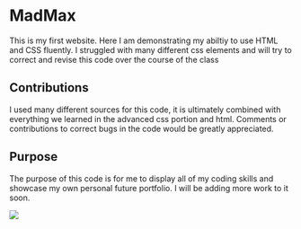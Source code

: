 # MadMax
This is my first website. Here I am demonstrating my abiltiy to use HTML and CSS fluently. I struggled with many different css elements and will try to correct and revise this code over the course of the class

## Contributions
I used many different sources for this code, it is ultimately combined with everything we learned in the advanced css portion and html. Comments or contributions to correct bugs in the code would be greatly appreciated.

## Purpose
The purpose of this code is for me to display all of my coding skills and showcase my own personal future portfolio. I will be adding more work to it soon.

![](/assets/photo-assets/mywebsitescreenshot.png)
